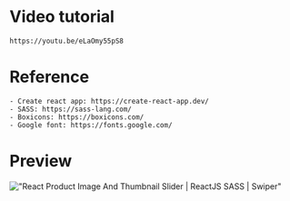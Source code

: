 # Video tutorial

    https://youtu.be/eLaOmy55pS8

# Reference

    - Create react app: https://create-react-app.dev/
    - SASS: https://sass-lang.com/
    - Boxicons: https://boxicons.com/
    - Google font: https://fonts.google.com/

# Preview

!["React Product Image And Thumbnail Slider | ReactJS SASS | Swiper"](https://user-images.githubusercontent.com/67447840/155513392-0c7dcb72-87d5-41c6-91a8-3a68905b6d7d.gif "React Product Image And Thumbnail Slider | ReactJS SASS | Swiper")